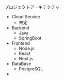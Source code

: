 プロジェクトアーキテクチャ
- Cloud Service
  - 未定
- Backend
  - Java
  - SpringBoot
- Frontend
  - Node.js
  - React
  - Next.js
- DataBase
  - PostgreSQL
- 